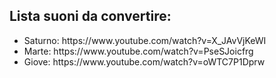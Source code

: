 <h2>Lista suoni da convertire:</h2>
<ul>
<li>Saturno: https://www.youtube.com/watch?v=X_JAvVjKeWI</li>
  <li>Marte: https://www.youtube.com/watch?v=PseSJoicfrg</li>
  <li>Giove: https://www.youtube.com/watch?v=oWTC7P1Dprw</li>
 
</ul>
